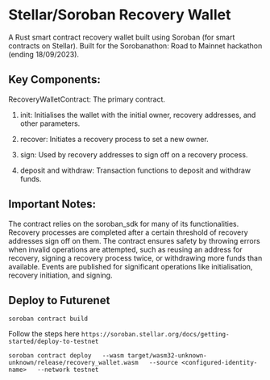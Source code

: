 # Stellar/Soroban Recovery Wallet
A Rust smart contract recovery wallet built using Soroban (for smart contracts on Stellar). Built for the Sorobanathon: Road to Mainnet hackathon (ending 18/09/2023).

## Key Components:

RecoveryWalletContract: The primary contract.

1. init: Initialises the wallet with the initial owner, recovery addresses, and other parameters.

2. recover: Initiates a recovery process to set a new owner.

3. sign: Used by recovery addresses to sign off on a recovery process.

4. deposit and withdraw: Transaction functions to deposit and withdraw funds.

## Important Notes:

The contract relies on the soroban_sdk for many of its functionalities.
Recovery processes are completed after a certain threshold of recovery addresses sign off on them.
The contract ensures safety by throwing errors when invalid operations are attempted, such as reusing an address for recovery, signing a recovery process twice, or withdrawing more funds than available.
Events are published for significant operations like initialisation, recovery initiation, and signing.

## Deploy to Futurenet

```
soroban contract build
```

Follow the steps here `https://soroban.stellar.org/docs/getting-started/deploy-to-testnet`

```
soroban contract deploy   --wasm target/wasm32-unknown-unknown/release/recovery_wallet.wasm   --source <configured-identity-name>   --network testnet
```
